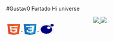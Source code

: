 #Gustav0 Furtado
Hi universe
<div align="center">
  <a href="https://github.com/Gustav0Furtado">
  <img height="180em" src="https://github-readme-stats.vercel.app/api?username=Gustav0Furtado&show_icons=true&theme=radical"/>
  <img height="180em" src="https://github-readme-stats.vercel.app/api/top-langs/?username=Gustav0Furtado&layout=compact&theme=radical"/>
</div>
<div>
  <img align="center" alt="html" height="30" width="40" src="https://raw.githubusercontent.com/devicons/devicon/master/icons/html5/html5-original.svg">
  <img align="center" alt="css" height="30" width="40" src="https://raw.githubusercontent.com/devicons/devicon/master/icons/css3/css3-original.svg">
  <img align="center" alt="lua" height="30" width="40" src="https://raw.githubusercontent.com/devicons/devicon/master/icons/lua/lua-original.svg">
</div>
